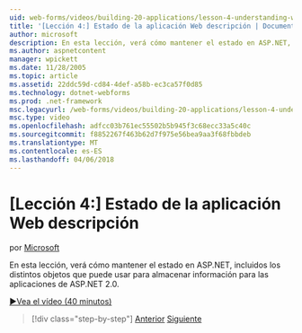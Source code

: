 ```yaml
---
uid: web-forms/videos/building-20-applications/lesson-4-understanding-web-application-state
title: '[Lección 4:] Estado de la aplicación Web descripción | Documentos de Microsoft'
author: microsoft
description: En esta lección, verá cómo mantener el estado en ASP.NET, incluidos los distintos objetos que puede usar para almacenar información para su aplicación de ASP.NET 2.0...
ms.author: aspnetcontent
manager: wpickett
ms.date: 11/28/2005
ms.topic: article
ms.assetid: 22ddc59d-cd84-4def-a58b-ec3ca57f0d85
ms.technology: dotnet-webforms
ms.prod: .net-framework
msc.legacyurl: /web-forms/videos/building-20-applications/lesson-4-understanding-web-application-state
msc.type: video
ms.openlocfilehash: adfcc03b761ec55502b5b945f3c68ecc33a5c40c
ms.sourcegitcommit: f8852267f463b62d7f975e56bea9aa3f68fbbdeb
ms.translationtype: MT
ms.contentlocale: es-ES
ms.lasthandoff: 04/06/2018
---
```

<a name="lesson-4-understanding-web-application-state"></a>[Lección 4:] Estado de la aplicación Web descripción
====================
por [Microsoft](https://github.com/microsoft)

En esta lección, verá cómo mantener el estado en ASP.NET, incluidos los distintos objetos que puede usar para almacenar información para las aplicaciones de ASP.NET 2.0.

[&#9654;Vea el vídeo (40 minutos)](https://channel9.msdn.com/Blogs/ASP-NET-Site-Videos/lesson-4-understanding-web-application-state)

> [!div class="step-by-step"]
> [Anterior](lesson-3-understanding-more-about-events-and-postback.md)
> [Siguiente](lesson-5-debugging-and-tracing-your-website.md)

